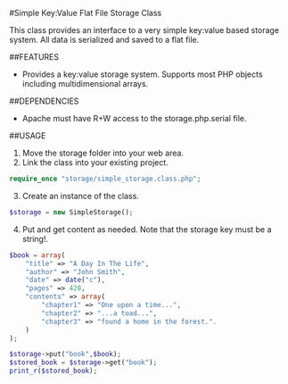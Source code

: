 ﻿#Simple Key:Value Flat File Storage Class

This class provides an interface to a very simple key:value based storage system. All data is 
serialized and saved to a flat file. 

##FEATURES

- Provides a key:value storage system. Supports most PHP objects including multidimensional arrays.

##DEPENDENCIES

- Apache must have R+W access to the storage.php.serial file.

##USAGE

1. Move the storage folder into your web area.
2. Link the class into your existing project.

```php
require_once "storage/simple_storage.class.php";
```

3. Create an instance of the class.

```php
$storage = new SimpleStorage();
```

4. Put and get content as needed. Note that the storage key must be a string!.

```php
$book = array(														
	"title" => "A Day In The Life",									
	"author" => "John Smith",										
	"date" => date("c"),											
	"pages" => 428,												
	"contents" => array(
		"chapter1" => "One upon a time...",
		"chapter2" => "...a toad...",
		"chapter3" => "found a home in the forest.".
	)
);

$storage->put("book",$book);
$stored_book = $storage->get("book");
print_r($stored_book);
```